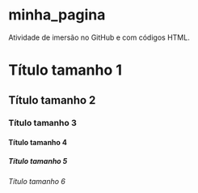 # minha_pagina
Atividade de imersão no GitHub e com códigos HTML.

# Título tamanho 1
## Título tamanho 2
### Título tamanho 3
#### Título tamanho 4
##### Título tamanho 5
###### Título tamanho 6
